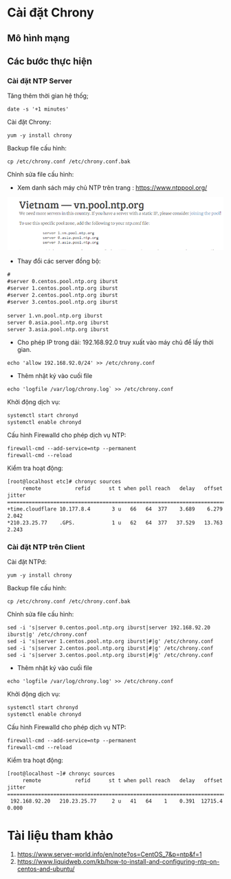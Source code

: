 # Cài đặt Chrony

## Mô hình mạng


## Các bước thực hiện

### Cài đặt NTP Server

Tăng thêm thời gian hệ thốg;
```
date -s '+1 minutes'
```

Cài đặt Chrony:
```
yum -y install chrony
```

Backup file cấu hình:
```
cp /etc/chrony.conf /etc/chrony.conf.bak
```
Chỉnh sửa file cấu hình:

- Xem danh sách máy chủ NTP trên trang : https://www.ntppool.org/

![](./image/ntpvn.png)

- Thay đổi các server đồng bộ:
```
#
#server 0.centos.pool.ntp.org iburst
#server 1.centos.pool.ntp.org iburst
#server 2.centos.pool.ntp.org iburst
#server 3.centos.pool.ntp.org iburst

server 1.vn.pool.ntp.org iburst
server 0.asia.pool.ntp.org iburst
server 3.asia.pool.ntp.org iburst
```
- Cho phép IP trong dải: 192.168.92.0 truy xuất vào máy chủ để lấy thời gian. 
```
echo 'allow 192.168.92.0/24' >> /etc/chrony.conf
```

- Thêm nhật ký vào cuối file
```
echo 'logfile /var/log/chrony.log` >> /etc/chrony.conf
```

Khởi động dịch vụ:
```
systemctl start chronyd
systemctl enable chronyd
```
Cấu hình Firewalld cho phép dịch vụ NTP:
```
firewall-cmd --add-service=ntp --permanent
firewall-cmd --reload
```

Kiểm tra hoạt động:
```
[root@localhost etc]# chronyc sources
     remote           refid      st t when poll reach   delay   offset  jitter
==============================================================================
+time.cloudflare 10.177.8.4       3 u   66   64  377    3.689    6.279   2.042
*210.23.25.77    .GPS.            1 u   62   64  377   37.529   13.763   2.243
```
### Cài đặt NTP trên Client

Cài đặt NTPd:
```
yum -y install chrony
```

Backup file cấu hình:
```
cp /etc/chrony.conf /etc/chrony.conf.bak
```
Chỉnh sửa file cấu hình:

```
sed -i 's|server 0.centos.pool.ntp.org iburst|server 192.168.92.20 iburst|g' /etc/chrony.conf
sed -i 's|server 1.centos.pool.ntp.org iburst|#|g' /etc/chrony.conf
sed -i 's|server 2.centos.pool.ntp.org iburst|#|g' /etc/chrony.conf
sed -i 's|server 3.centos.pool.ntp.org iburst|#|g' /etc/chrony.conf
```
- Thêm nhật ký vào cuối file
```
echo 'logfile /var/log/chrony.log' >> /etc/chrony.conf
```

Khởi động dịch vụ:
```
systemctl start chronyd
systemctl enable chronyd
```
Cấu hình Firewalld cho phép dịch vụ NTP:
```
firewall-cmd --add-service=ntp --permanent
firewall-cmd --reload
```

Kiểm tra hoạt động:
```
[root@localhost ~]# chronyc sources
     remote           refid      st t when poll reach   delay   offset  jitter
==============================================================================
 192.168.92.20   210.23.25.77     2 u   41   64    1    0.391  12715.4   0.000
```


# Tài liệu tham khảo

1. https://www.server-world.info/en/note?os=CentOS_7&p=ntp&f=1
2. https://www.liquidweb.com/kb/how-to-install-and-configuring-ntp-on-centos-and-ubuntu/

